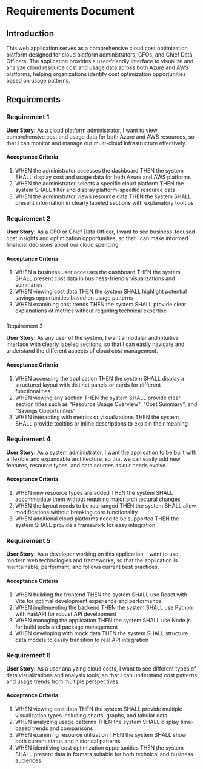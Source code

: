 # Requirements Document

## Introduction

This web application serves as a comprehensive cloud cost optimization platform designed for cloud platform administrators, CFOs, and Chief Data Officers. The application provides a user-friendly interface to visualize and analyze cloud resource cost and usage data across both Azure and AWS platforms, helping organizations identify cost optimization opportunities based on usage patterns.

## Requirements

### Requirement 1

**User Story:** As a cloud platform administrator, I want to view comprehensive cost and usage data for both Azure and AWS resources, so that I can monitor and manage our multi-cloud infrastructure effectively.

#### Acceptance Criteria

1. WHEN the administrator accesses the dashboard THEN the system SHALL display cost and usage data for both Azure and AWS platforms
2. WHEN the administrator selects a specific cloud platform THEN the system SHALL filter and display platform-specific resource data
3. WHEN the administrator views resource data THEN the system SHALL present information in clearly labeled sections with explanatory tooltips

### Requirement 2

**User Story:** As a CFO or Chief Data Officer, I want to see business-focused cost insights and optimization opportunities, so that I can make informed financial decisions about our cloud spending.

#### Acceptance Criteria

1. WHEN a business user accesses the dashboard THEN the system SHALL present cost data in business-friendly visualizations and summaries
2. WHEN viewing cost data THEN the system SHALL highlight potential savings opportunities based on usage patterns
3. WHEN examining cost trends THEN the system SHALL provide clear explanations of metrics without requiring technical expertise
### 
Requirement 3

**User Story:** As any user of the system, I want a modular and intuitive interface with clearly labeled sections, so that I can easily navigate and understand the different aspects of cloud cost management.

#### Acceptance Criteria

1. WHEN accessing the application THEN the system SHALL display a structured layout with distinct panels or cards for different functionalities
2. WHEN viewing any section THEN the system SHALL provide clear section titles such as "Resource Usage Overview", "Cost Summary", and "Savings Opportunities"
3. WHEN interacting with metrics or visualizations THEN the system SHALL provide tooltips or inline descriptions to explain their meaning

### Requirement 4

**User Story:** As a system administrator, I want the application to be built with a flexible and expandable architecture, so that we can easily add new features, resource types, and data sources as our needs evolve.

#### Acceptance Criteria

1. WHEN new resource types are added THEN the system SHALL accommodate them without requiring major architectural changes
2. WHEN the layout needs to be rearranged THEN the system SHALL allow modifications without breaking core functionality
3. WHEN additional cloud platforms need to be supported THEN the system SHALL provide a framework for easy integration

### Requirement 5

**User Story:** As a developer working on this application, I want to use modern web technologies and frameworks, so that the application is maintainable, performant, and follows current best practices.

#### Acceptance Criteria

1. WHEN building the frontend THEN the system SHALL use React with Vite for optimal development experience and performance
2. WHEN implementing the backend THEN the system SHALL use Python with FastAPI for robust API development
3. WHEN managing the application THEN the system SHALL use Node.js for build tools and package management
4. WHEN developing with mock data THEN the system SHALL structure data models to easily transition to real API integration

### Requirement 6

**User Story:** As a user analyzing cloud costs, I want to see different types of data visualizations and analysis tools, so that I can understand cost patterns and usage trends from multiple perspectives.

#### Acceptance Criteria

1. WHEN viewing cost data THEN the system SHALL provide multiple visualization types including charts, graphs, and tabular data
2. WHEN analyzing usage patterns THEN the system SHALL display time-based trends and comparisons
3. WHEN examining resource utilization THEN the system SHALL show both current status and historical patterns
4. WHEN identifying cost optimization opportunities THEN the system SHALL present data in formats suitable for both technical and business audiences